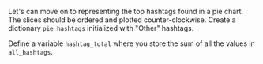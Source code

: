 Let's can move on to representing the top hashtags found in a pie chart. The slices should be ordered and plotted counter-clockwise. Create a dictionary `pie_hashtags` initialized with "Other" hashtags. 

Define a variable `hashtag_total` where you store the sum of all the values in `all_hashtags`. 